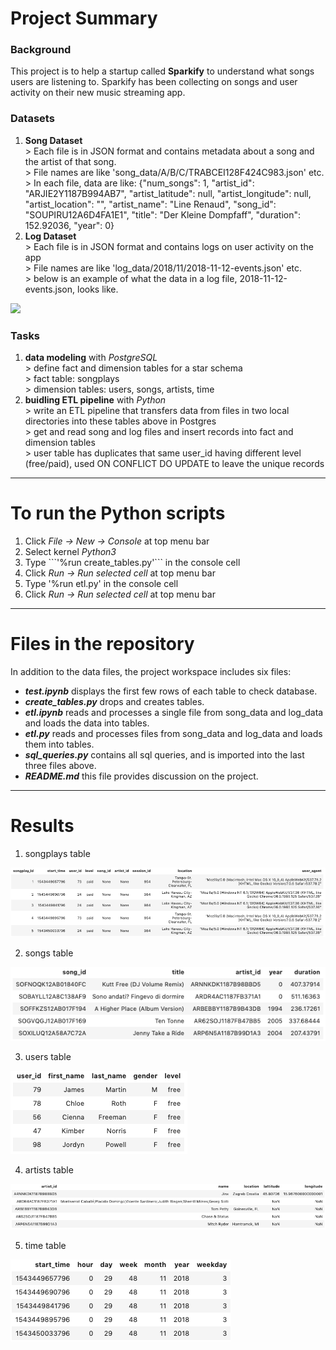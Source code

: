 # Project Summary

### Background
This project is to help a startup called <strong>Sparkify</strong> to understand what songs users are listening to. Sparkify has been collecting on songs and user activity on their new music streaming app. 

### Datasets
<ol>
    <li><strong>Song Dataset</strong></li>
    > Each file is in JSON format and contains metadata about a song and the artist of that song. <br>
    > File names are like 'song_data/A/B/C/TRABCEI128F424C983.json' etc. <br>
    > In each file, data are like: {"num_songs": 1, "artist_id": "ARJIE2Y1187B994AB7", "artist_latitude": null, "artist_longitude": null, "artist_location": "", "artist_name": "Line Renaud", "song_id": "SOUPIRU12A6D4FA1E1", "title": "Der Kleine Dompfaff", "duration": 152.92036, "year": 0}
    <li><strong>Log Dataset</strong></li>
    > Each file is in JSON format and contains logs on user activity on the app <br>
    > File names are like 'log_data/2018/11/2018-11-12-events.json' etc. <br>
    > below is an example of what the data in a log file, 2018-11-12-events.json, looks like.
</ol>

![](https://r766469c826263xjupyterllyjhwqkl.udacity-student-workspaces.com/files/screenshots/log-data.png)
    

### Tasks
<ol>
    <li><strong>data modeling</strong> with <em>PostgreSQL</em></li>
    > define fact and dimension tables for a star schema<br>
    > fact table: songplays<br>
    > dimension tables: users, songs, artists, time
    <li><strong>buidling ETL pipeline</strong> with <em>Python</em></li>
    > write an ETL pipeline that transfers data from files in two local directories into these tables above in Postgres <br>
    > get and read song and log files and insert records into fact and dimension tables<br>
    > user table has duplicates that same user_id having different level (free/paid), used ON CONFLICT DO UPDATE to leave the unique records
</ol>

---
# To run the Python scripts
<ol>
<li>Click <em>File -> New -> Console</em> at top menu bar</li>
<li>Select kernel <em>Python3</em></li>
<li>Type ```'%run create_tables.py'``` in the console cell</li>
<li>Click <em>Run -> Run selected cell</em> at top menu bar</li>
<li>Type '%run etl.py' in the console cell</li>
<li>Click <em>Run -> Run selected cell</em> at top menu bar</li>
</ol>

        
---
# Files in the repository
In addition to the data files, the project workspace includes six files:
<ul>
    <li><strong><em>test.ipynb</em></strong> displays the first few rows of each table to check database.</li>
    <li><strong><em>create_tables.py</em></strong> drops and creates tables.</li>
    <li><strong><em>etl.ipynb</em></strong> reads and processes a single file from song_data and log_data and loads the data into tables.</li>
    <li><strong><em>etl.py</em></strong> reads and processes files from song_data and log_data and loads them into tables.</li>
    <li><strong><em>sql_queries.py</em></strong> contains all sql queries, and is imported into the last three files above.</li>
    <li><strong><em>README.md</em></strong> this file provides discussion on the project.</li>
</ul>
        

---
# Results

1. songplays table

![](screenshots/songplays.png)

2. songs table

![](screenshots/songs.png)     

3. users table

![](screenshots/users.png)

4. artists table

![](screenshots/artists.png)

5. time table

![](screenshots/time.png)


